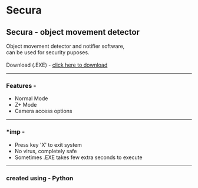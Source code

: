 # Secura

<h2>Secura - object movement detector</h2>
Object movement detector and notifier software,<br>can be used for security puposes.<br><br>
Download (.EXE) - <a href="https://drive.google.com/drive/folders/1T5JU57e4UDy2xa991abOfdUTsp5DHvCA?usp=drive_link" target="_blank">click here to download</a>
<hr>
<h3>Features -</h3>
<ul>
  <li>Normal Mode</li>
  <li>Z+ Mode</li>
  <li>Camera access options</li>
</ul> <hr>
<h3>*imp - </h3>
<ul>
  <li>Press key 'X' to exit system</li>
  <li>No virus, completely safe</li>
  <li>Sometimes .EXE takes few extra seconds to execute</li>
</ul> <hr>
<h3>created using - Python</h3>
